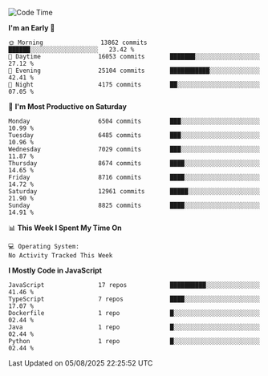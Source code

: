 <!--START_SECTION:waka-->
![Code Time](http://img.shields.io/badge/Code%20Time-3%2C498%20hrs%2059%20mins-blue)

**I'm an Early 🐤** 

```text
🌞 Morning                13862 commits       ██████░░░░░░░░░░░░░░░░░░░   23.42 % 
🌆 Daytime                16053 commits       ███████░░░░░░░░░░░░░░░░░░   27.12 % 
🌃 Evening                25104 commits       ███████████░░░░░░░░░░░░░░   42.41 % 
🌙 Night                  4175 commits        ██░░░░░░░░░░░░░░░░░░░░░░░   07.05 % 
```
📅 **I'm Most Productive on Saturday** 

```text
Monday                   6504 commits        ███░░░░░░░░░░░░░░░░░░░░░░   10.99 % 
Tuesday                  6485 commits        ███░░░░░░░░░░░░░░░░░░░░░░   10.96 % 
Wednesday                7029 commits        ███░░░░░░░░░░░░░░░░░░░░░░   11.87 % 
Thursday                 8674 commits        ████░░░░░░░░░░░░░░░░░░░░░   14.65 % 
Friday                   8716 commits        ████░░░░░░░░░░░░░░░░░░░░░   14.72 % 
Saturday                 12961 commits       █████░░░░░░░░░░░░░░░░░░░░   21.90 % 
Sunday                   8825 commits        ████░░░░░░░░░░░░░░░░░░░░░   14.91 % 
```


📊 **This Week I Spent My Time On** 

```text
💻 Operating System: 
No Activity Tracked This Week
```

**I Mostly Code in JavaScript** 

```text
JavaScript               17 repos            ██████████░░░░░░░░░░░░░░░   41.46 % 
TypeScript               7 repos             ████░░░░░░░░░░░░░░░░░░░░░   17.07 % 
Dockerfile               1 repo              █░░░░░░░░░░░░░░░░░░░░░░░░   02.44 % 
Java                     1 repo              █░░░░░░░░░░░░░░░░░░░░░░░░   02.44 % 
Python                   1 repo              █░░░░░░░░░░░░░░░░░░░░░░░░   02.44 % 
```




 Last Updated on 05/08/2025 22:25:52 UTC
<!--END_SECTION:waka-->

<!--
**likaiqiang/likaiqiang** is a ✨ _special_ ✨ repository because its `README.md` (this file) appears on your GitHub profile.

Here are some ideas to get you started:

- 🔭 I’m currently working on ...
- 🌱 I’m currently learning ...
- 👯 I’m looking to collaborate on ...
- 🤔 I’m looking for help with ...
- 💬 Ask me about ...
- 📫 How to reach me: ...
- 😄 Pronouns: ...
- ⚡ Fun fact: ...
-->
